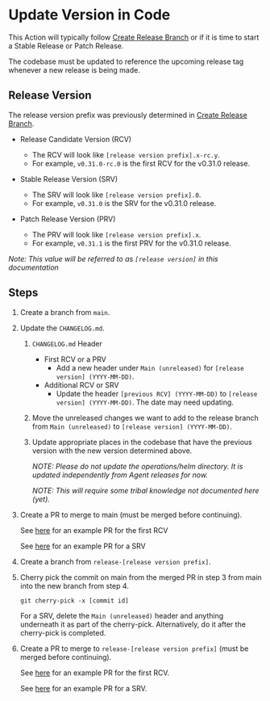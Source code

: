 # Update Version in Code

This Action will typically follow [Create Release Branch](./create-release-branch.md) or if it is time to start a Stable Release or Patch Release.

The codebase must be updated to reference the upcoming release tag whenever a new release is being made.

## Release Version

The release version prefix was previously determined in [Create Release Branch](./create-release-branch.md).

- Release Candidate Version (RCV)

    - The RCV will look like `[release version prefix].x-rc.y`.
    - For example, `v0.31.0-rc.0` is the first RCV for the v0.31.0 release.

- Stable Release Version (SRV)

    - The SRV will look like `[release version prefix].0`.
    - For example, `v0.31.0` is the SRV for the v0.31.0 release.

- Patch Release Version (PRV)

    - The PRV will look like `[release version prefix].x`.
    - For example, `v0.31.1` is the first PRV for the v0.31.0 release.

*Note: This value will be referred to as `[release version]` in this documentation*

## Steps

1. Create a branch from `main`.

2. Update the `CHANGELOG.md`.

    1. `CHANGELOG.md` Header
        - First RCV or a PRV
            - Add a new header under `Main (unreleased)` for `[release version] (YYYY-MM-DD)`.
        - Additional RCV or SRV
            - Update the header `[previous RCV] (YYYY-MM-DD)` to `[release version] (YYYY-MM-DD)`. The date may need updating.

    2. Move the unreleased changes we want to add to the release branch from `Main (unreleased)` to `[release version] (YYYY-MM-DD)`.

    3. Update appropriate places in the codebase that have the previous version with the new version determined above.

        *NOTE: Please do not update the operations/helm directory. It is updated independently from Agent releases for now.*
    
        *NOTE: This will require some tribal knowledge not documented here (yet).*

3. Create a PR to merge to main (must be merged before continuing).

    See [here](https://github.com/grafana/agent/pull/3065) for an example PR for the first RCV

    See [here](https://github.com/grafana/agent/pull/3119) for an example PR for a SRV

4. Create a branch from `release-[release version prefix]`.

5. Cherry pick the commit on main from the merged PR in step 3 from main into the new branch from step 4.

    ```
    git cherry-pick -x [commit id]
    ```

    For a SRV, delete the `Main (unreleased)` header and anything underneath it as part of the cherry-pick. Alternatively, do it after the cherry-pick is completed.

6. Create a PR to merge to `release-[release version prefix]` (must be merged before continuing).

    See [here](https://github.com/grafana/agent/pull/3066) for an example PR for the first RCV.

    See [here](https://github.com/grafana/agent/pull/3123) for an example PR for a SRV.